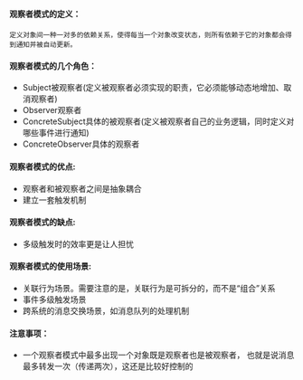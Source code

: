 #### 观察者模式的定义：
``定义对象间一种一对多的依赖关系，使得每当一个对象改变状态，则所有依赖于它的对象都会得到通知并被自动更新。``

#### 观察者模式的几个角色：
* Subject被观察者(定义被观察者必须实现的职责，它必须能够动态地增加、取消观察者)
* Observer观察者
* ConcreteSubject具体的被观察者(定义被观察者自己的业务逻辑，同时定义对哪些事件进行通知)
* ConcreteObserver具体的观察者

#### 观察者模式的优点:
* 观察者和被观察者之间是抽象耦合
* 建立一套触发机制

#### 观察者模式的缺点:
* 多级触发时的效率更是让人担忧

#### 观察者模式的使用场景:
* 关联行为场景。需要注意的是，关联行为是可拆分的，而不是“组合”关系
* 事件多级触发场景
* 跨系统的消息交换场景，如消息队列的处理机制

#### 注意事项：
* 一个观察者模式中最多出现一个对象既是观察者也是被观察者，
  也就是说消息最多转发一次（传递两次），这还是比较好控制的

